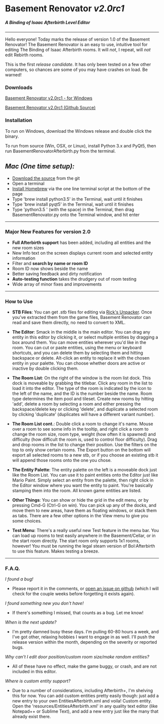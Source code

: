 # **Basement Renovator** ***v2.0rc1***
##### *A Binding of Isaac Afterbirth Level Editor*
---

Hello everyone! Today marks the release of version 1.0 of the Basement Renovator! The Basement Renovator is an easy to use, intuitive tool for editing The Binding of Isaac Afterbirth rooms. It will *not*, I repeat, will *not* edit Rebirth rooms.

This is the first *release candidate*. It has only been tested on a few other computers, so chances are some of you may have crashes on load. Be warned!

### Downloads

[Basement Renovator v2.0rc1 - for Windows](https://github.com/Tempus/Basement-Renovator/releases/download/untagged-3250389008b682618ff5/Basement.Renovator.zip)

[Basement Renovator v2.0rc1 (Github Source)](https://github.com/Tempus/Basement-Renovator)

### Installation

To run on Windows, download the Windows release and double click the binary.

To run from source (Win, OSX, or Linux), install Python 3.x and PyQt5, then run BasementRenovatorAfterbirth.py from the terminal. 

## *Mac (One time setup):*

* [Download the source](https://github.com/Tempus/Basement-Renovator/archive/master.zip) from the git
* Open a terminal
* [Install Homebrew](http://brew.sh) via the one line terminal script at the bottom of the page
* Type 'brew install python3.5' in the Terminal, wait until it finishes
* Type 'brew install pyqt5' in the Terminal, wait until it finishes
* Type 'python3.5 ' (with the space) in the Terminal, then drag BasementRenovator.py onto the Terminal window, and hit enter

---

### Major New Features for version 2.0

* **Full Afterbirth support** has been added, including all entities and the new room sizes
* New Info text on the screen displays current room and selected entity information
* Filter and **search by name or room ID**
* Room ID now shows beside the name
* Better saving feedback and dirty notification
* **Auto-testing function** takes the drudgery out of room testing
* Wide array of minor fixes and improvements

---

### How to Use

* **STB Files**: You can get .stb files for editing via [Rick's Unpacker](http://svn.gib.me/builds/rebirth/). Once you've extracted them from the game files, Basement Renovator can read and save them directly, no need to convert to XML.

* **The Editor**: Smack in the middle is the main editor. You can drag any entity in this editor by clicking it, or select multiple entities by dragging a box around them. You can move entities wherever you'd like in the room. You can cut or paste entities, using the menu or keyboard shortcuts, and you can delete them by selecting them and hitting backspace or delete. Alt-click an entity to replace it with the chosen entity in your palette. You can choose whether doors are active or inactive by double clicking them.

* **The Room List**: On the right of the window is the room list dock. This dock is moveable by grabbing the titlebar. Click any room in the list to load it into the editor. The type of the room is indicated by the icon to the left of the name, and the ID is the number beside the name. Room type determines the item pool and tileset. Create new rooms by hitting 'add', delete a room by selecting a room and either pressing the backspace/delete key or clicking 'delete', and duplicate a selected room by clicking 'duplicate' (duplicates will have a different variant number). 

* **The Room List cont.**: Double click a room to change it's name. Mouse over a room to see some info in the tooltip, and right click a room to change the room size, room type, weight (how often it is spawned) and difficulty (how difficult the room is, used to control floor difficulty). Drag and drop rooms in the list to change their position. Use the filters on the top to only show certain rooms. The Export button on the bottom will export all selected rooms to a new stb, or if you choose an existing stb it will append those rooms onto the one you chose.

* **The Entity Palette**: The entity palette on the left is a moveable dock just like the Room List. You can use it to paint entities onto the Editor just like Mario Paint. Simply select an entity from the palette, then right click in the Editor window where you want the entity to paint. You're basically stamping them into the room. All known game entities are listed.

* **Other Things**: You can show or hide the grid in the edit menu, or by pressing Cmd-G (Ctrl-G on win). You can pick up any of the docks, and move them to new areas, have them as floating windows, or stack them as tabs. There are a few other options in the View menu to give you some choices.

* **Test Menu**: There's a really useful new Test feature in the menu bar. You can load up rooms to test easily anywhere in the Basement/Cellar, or in the start room directly. The start room only supports 1x1 rooms, however! You must be running the legal steam version of BoI:Afterbirth to use this feature. Makes testing a breeze.

---

### F.A.Q.

*I found a bug!*

- Please report it in the comments, or [open an issue on github](https://github.com/Tempus/Basement-Renovator/issues) (which I will check for the couple weeks before forgetting it exists again). 

*I found something new you don't have!*

- If there's something I missed, that counts as a bug. Let me know!

*When is the next update?*

- I'm pretty damned busy these days. I'm pulling 60-80 hours a week, and I've got other, relaxing hobbies I want to engage in as well. I'll push the release version within the month, depending on the severity or reported bugs.

*Why can't I edit door position/custom room size/make random entities?*

- All of these have no effect, make the game buggy, or crash, and are not included in this editor.

*Where is custom entity support?*

- Due to a number of considerations, including Afterbirth+, I'm shelving this for now. You can add custom entities pretty easily though: just add a new entry to your own EntitiesAfterbirth.xml and voila! Custom entity. Open the 'resources/EntitiesAfterbirth.xml' in any quality text editor (like Notepad++ or Sublime Text), and add a new entry just like the many that already exist there.
